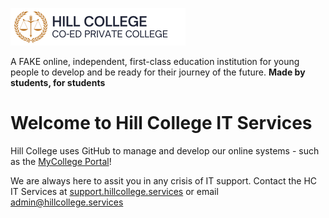 ![Hill College Logo - Banner](https://github.com/hill-college/.github/blob/main/logos/HILL%20COLLEGE%20-%20BANNER%20LOGO.png)

A FAKE online, independent, first-class education institution for young people to develop and be ready for their journey of the future.
**Made by students, for students**

# Welcome to Hill College IT Services
Hill College uses GitHub to manage and develop our online systems - such as the [MyCollege Portal](https://my.hillcollege.services)!

We are always here to assit you in any crisis of IT support. Contact the HC IT Services at [support.hillcollege.services](http://support.hillcollege.services) or email [admin@hillcollege.services](mailto:admin@hillcollege.services)

